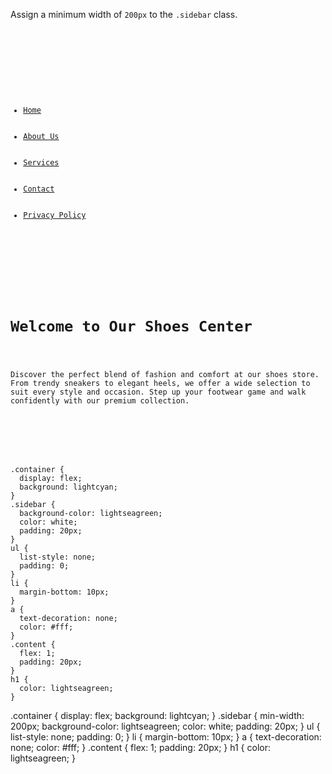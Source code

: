 Assign a minimum width of `200px` to the `.sidebar` class.

<codeblock language="css" type="exercise" testMode="fixedInput">
<code>
<panel language="html">
<div class="container">
  <div class="sidebar">
    <ul>
      <li><a href="javascript:void(0)">Home</a></li>
      <li><a href="javascript:void(0)">About Us</a></li>
      <li><a href="javascript:void(0)">Services</a></li>
      <li><a href="javascript:void(0)">Contact</a></li>
      <li><a href="javascript:void(0)">Privacy Policy</a></li>
    </ul>
  </div>
  <div class="content">
    <h1>Welcome to Our Shoes Center</h1>
    <p>Discover the perfect blend of fashion and comfort at our shoes store. From trendy sneakers to elegant heels, we offer a wide selection to suit every style and occasion. Step up your footwear game and walk confidently with our premium collection.</p>
  </div>
</div>
</panel>
<panel language="css">
.container {
  display: flex;
  background: lightcyan;
}
.sidebar {
  background-color: lightseagreen;
  color: white;
  padding: 20px;
}
ul {
  list-style: none;
  padding: 0;
}
li {
  margin-bottom: 10px;
}
a {
  text-decoration: none;
  color: #fff;
}
.content {
  flex: 1;
  padding: 20px;
}
h1 {
  color: lightseagreen;
}
</panel>
</code>

<solution>
.container {
  display: flex;
  background: lightcyan;
}
.sidebar {
  min-width: 200px;
  background-color: lightseagreen;
  color: white;
  padding: 20px;
}
ul {
  list-style: none;
  padding: 0;
}
li {
  margin-bottom: 10px;
}
a {
  text-decoration: none;
  color: #fff;
}
.content {
  flex: 1;
  padding: 20px;
}
h1 {
  color: lightseagreen;
}
</solution>
</codeblock>
